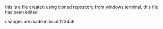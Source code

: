 this is a file created using cloned repository from windows terminal, this file has been edited 

changes are made in local 123456
